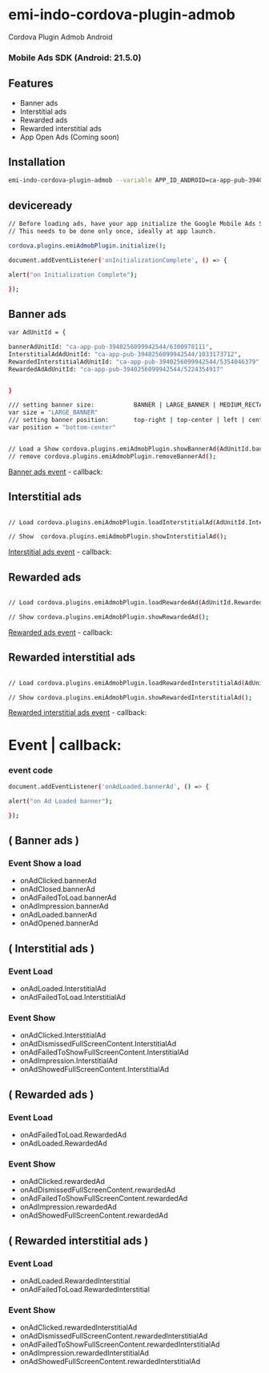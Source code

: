 # emi-indo-cordova-plugin-admob
 Cordova Plugin Admob Android

### Mobile Ads SDK (Android: 21.5.0)

 ## Features

- Banner ads
- Interstitial ads
- Rewarded ads
- Rewarded interstitial ads
- App Open Ads (Coming soon)




## Installation

```sh
emi-indo-cordova-plugin-admob --variable APP_ID_ANDROID=ca-app-pub-3940256099942544~3347511713
```


## deviceready

```sh
// Before loading ads, have your app initialize the Google Mobile Ads SDK by calling
// This needs to be done only once, ideally at app launch.

cordova.plugins.emiAdmobPlugin.initialize();

document.addEventListener('onInitializationComplete', () => {

alert("on Initialization Complete");

});


```
## Banner ads

```sh
var AdUnitId = {

bannerAdUnitId: "ca-app-pub-3940256099942544/6300978111",
InterstitialAdAdUnitId: "ca-app-pub-3940256099942544/1033173712",
RewardedInterstitialAdUnitId: "ca-app-pub-3940256099942544/5354046379",
RewardedAdAdUnitId: "ca-app-pub-3940256099942544/5224354917"


}

/// setting banner size:           BANNER | LARGE_BANNER | MEDIUM_RECTANGLE | FULL_BANNER | LEADERBOARD | default: "" = BANNER
var size = "LARGE_BANNER"
/// setting banner position:       top-right | top-center | left | center | right | bottom-center | bottom-right |  default: "" = bottom-left
var position = "bottom-center"


// Load a Show cordova.plugins.emiAdmobPlugin.showBannerAd(AdUnitId.bannerAdUnitId, size, position);
// remove cordova.plugins.emiAdmobPlugin.removeBannerAd();

```

 [Banner ads event](https://github.com/EMI-INDO/emi-indo-cordova-plugin-admob#-banner-ads-) - callback:


## Interstitial ads

```sh

// Load cordova.plugins.emiAdmobPlugin.loadInterstitialAd(AdUnitId.InterstitialAdAdUnitId);

// Show  cordova.plugins.emiAdmobPlugin.showInterstitialAd();

```
 [Interstitial ads event](https://github.com/EMI-INDO/emi-indo-cordova-plugin-admob#-interstitial-ads-) - callback:



## Rewarded ads

```sh

// Load cordova.plugins.emiAdmobPlugin.loadRewardedAd(AdUnitId.RewardedAdAdUnitId);

// Show cordova.plugins.emiAdmobPlugin.showRewardedAd();

```

[Rewarded ads event](https://github.com/EMI-INDO/emi-indo-cordova-plugin-admob#-rewarded-ads-) - callback:


## Rewarded interstitial ads

```sh

// Load cordova.plugins.emiAdmobPlugin.loadRewardedInterstitialAd(AdUnitId.RewardedInterstitialAdUnitId);

// Show cordova.plugins.emiAdmobPlugin.showRewardedInterstitialAd();

```

[Rewarded interstitial ads event](https://github.com/EMI-INDO/emi-indo-cordova-plugin-admob#-rewarded-ads-) - callback:






# Event | callback:
### event code

```sh
document.addEventListener('onAdLoaded.bannerAd', () => {

alert("on Ad Loaded banner");

});

```

## ( Banner ads )

### Event Show a load

- onAdClicked.bannerAd
- onAdClosed.bannerAd
- onAdFailedToLoad.bannerAd
- onAdImpression.bannerAd
- onAdLoaded.bannerAd
- onAdOpened.bannerAd




## ( Interstitial ads )

### Event Load

- onAdLoaded.InterstitialAd
- onAdFailedToLoad.InterstitialAd

### Event Show

- onAdClicked.InterstitialAd
- onAdDismissedFullScreenContent.InterstitialAd
- onAdFailedToShowFullScreenContent.InterstitialAd
- onAdImpression.InterstitialAd
- onAdShowedFullScreenContent.InterstitialAd




## ( Rewarded ads )

### Event Load

- onAdFailedToLoad.RewardedAd
- onAdLoaded.RewardedAd


### Event Show

- onAdClicked.rewardedAd
- onAdDismissedFullScreenContent.rewardedAd
- onAdFailedToShowFullScreenContent.rewardedAd
- onAdImpression.rewardedAd
- onAdShowedFullScreenContent.rewardedAd



## ( Rewarded interstitial ads )

### Event Load

- onAdLoaded.RewardedInterstitial
- onAdFailedToLoad.RewardedInterstitial


### Event Show

- onAdClicked.rewardedInterstitialAd
- onAdDismissedFullScreenContent.rewardedInterstitialAd
- onAdFailedToShowFullScreenContent.rewardedInterstitialAd
- onAdImpression.rewardedInterstitialAd
- onAdShowedFullScreenContent.rewardedInterstitialAd


                    
                             
